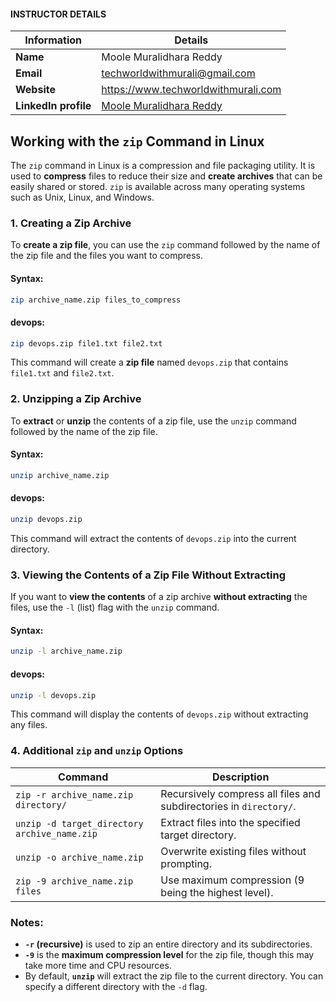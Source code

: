 #### INSTRUCTOR DETAILS

|  Information             | Details                                                                      |
|----------------------    |------------------------------------------------------------------------------|
| **Name**                 | Moole Muralidhara Reddy                                                      |
| **Email**                | techworldwithmurali@gmail.com                                                |
| **Website**              | https://www.techworldwithmurali.com               |
| **LinkedIn profile**     | [Moole Muralidhara Reddy](https://www.linkedin.com/in/moole-muralidhara-reddy) |


## **Working with the `zip` Command in Linux**

The `zip` command in Linux is a compression and file packaging utility. It is used to **compress** files to reduce their size and **create archives** that can be easily shared or stored. `zip` is available across many operating systems such as Unix, Linux, and Windows.

### **1. Creating a Zip Archive**

To **create a zip file**, you can use the `zip` command followed by the name of the zip file and the files you want to compress.

#### **Syntax:**
```sh
zip archive_name.zip files_to_compress
```

#### **devops:**
```sh
zip devops.zip file1.txt file2.txt
```
This command will create a **zip file** named `devops.zip` that contains `file1.txt` and `file2.txt`.

### **2. Unzipping a Zip Archive**

To **extract** or **unzip** the contents of a zip file, use the `unzip` command followed by the name of the zip file.

#### **Syntax:**
```sh
unzip archive_name.zip
```

#### **devops:**
```sh
unzip devops.zip
```
This command will extract the contents of `devops.zip` into the current directory.

### **3. Viewing the Contents of a Zip File Without Extracting**

If you want to **view the contents** of a zip archive **without extracting** the files, use the `-l` (list) flag with the `unzip` command.

#### **Syntax:**
```sh
unzip -l archive_name.zip
```

#### **devops:**
```sh
unzip -l devops.zip
```
This command will display the contents of `devops.zip` without extracting any files.

### **4. Additional `zip` and `unzip` Options**

| Command | Description                                                                 |
|---------|-----------------------------------------------------------------------------|
| `zip -r archive_name.zip directory/` | Recursively compress all files and subdirectories in `directory/`. |
| `unzip -d target_directory archive_name.zip` | Extract files into the specified target directory. |
| `unzip -o archive_name.zip` | Overwrite existing files without prompting. |
| `zip -9 archive_name.zip files` | Use maximum compression (9 being the highest level). |

### **Notes:**
- **`-r` (recursive)** is used to zip an entire directory and its subdirectories.
- **`-9`** is the **maximum compression level** for the zip file, though this may take more time and CPU resources.
- By default, **`unzip`** will extract the zip file to the current directory. You can specify a different directory with the `-d` flag.
